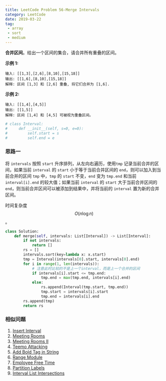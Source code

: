 ```yaml
---
title: LeetCode Problem 56-Merge Intervals
category: LeetCode
date: 2019-03-22
tag:
 - array
 - sort
 - medium
---
```


**合并区间**。给出一个区间的集合，请合并所有重叠的区间。

**示例 1:**

```
输入: [[1,3],[2,6],[8,10],[15,18]]
输出: [[1,6],[8,10],[15,18]]
解释: 区间 [1,3] 和 [2,6] 重叠, 将它们合并为 [1,6].
```

**示例 2:**

```
输入: [[1,4],[4,5]]
输出: [[1,5]]
解释: 区间 [1,4] 和 [4,5] 可被视为重叠区间。
```

<!-- more -->

```python
# class Interval:
#     def __init__(self, s=0, e=0):
#         self.start = s
#         self.end = e
```

### 思路一

将 `intervals` 按照 `start` 升序排列，从左向右遍历，使用`tmp` 记录当前合并的区间，如果当前 `interval` 的 `start` 小于等于当前合并区间的 `end`，则可以加入到当前合并的区间 `tmp` 中，`tmp` 的 `start` 不变，`end` 变为 `tmp.end` 和当前 `interval[i].end` 的较大值；如果当前 `interval` 的 `start` 大于当前合并区间的 `end`，则当前合并区间可以被添加到结果中，并将当前的 `interval` 置为新的合并区间。

时间复杂度 $$O(n \log n)$$。

```python
class Solution:
    def merge(self, intervals: List[Interval]) -> List[Interval]:
        if not intervals:
            return []
        rs = []
        intervals.sort(key=lambda x: x.start)
        tmp = Interval(intervals[0].start, intervals[0].end)
        for i in range(1, len(intervals)):
            # 注意此时比较的不是上一个interval，而是上一个合并的区间
            if intervals[i].start <= tmp.end:  
                tmp.end = max(tmp.end, intervals[i].end)
            else:
                rs.append(Interval(tmp.start, tmp.end))
                tmp.start = intervals[i].start
                tmp.end = intervals[i].end
        rs.append(tmp)
        return rs
```

### 相似问题

1. [Insert Interval](https://leetcode.com/problems/insert-interval/)
2. [Meeting Rooms](https://leetcode.com/problems/meeting-rooms/)
3. [Meeting Rooms II](https://leetcode.com/problems/meeting-rooms-ii/)
4. [Teemo Attacking](https://leetcode.com/problems/teemo-attacking/)
5. [Add Bold Tag in String](https://leetcode.com/problems/add-bold-tag-in-string/)
6. [Range Module](https://leetcode.com/problems/range-module/)
7. [Employee Free Time](https://leetcode.com/problems/employee-free-time/)
8. [Partition Labels](https://leetcode.com/problems/partition-labels/)
9. [Interval List Intersections](https://leetcode.com/problems/interval-list-intersections/)